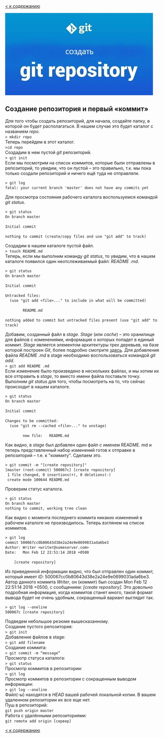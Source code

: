 [< к содержанию](./readme.md)

![repo-logo](./assets/repo-logo.jpg)

## Создание репозитория и первый «коммит»

Для того чтобы создать репозиторий, для начала, создайте папку, в которой он будет располагаться. В нашем случае это будет каталог с названием *repo*.  
`> mkdir repo`  
Теперь перейдем в этот каталог.  
`>cd repo`  
Создадим в нем пустой *git* репозиторий.  
`> git init`  
Если мы посмотрим на список коммитов, которые были отправлены в репозиторий, то увидим, что он пустой – это правильно, т.к. мы пока только создали репозиторий и ничего ещё туда не отправляли.
```bash=
> git log
fatal: your current branch 'master' does not have any commits yet
```
Для просмотра состояния рабочего каталога воспользуемся командой *git status*.
```bash=
> git status
On branch master

Initial commit

nothing to commit (create/copy files and use "git add" to track)
```
Создадим в нашем каталоге пустой файл.  
`> touch README.md`  
Теперь, если мы выполним команду *git status*, то увидим, что в нашем каталоге появился один неотслеживаемый файл: *README .md*.
```bash=
> git status
On branch master

Initial commit

Untracked files:
  (use "git add <file>..." to include in what will be committed)

        README.md

nothing added to commit but untracked files present (use "git add" to track)
```
Добавим, созданный файл в *stage*. *Stage* (или *cache*) – это хранилище для файлов с изменениями, информация о которых попадет в единый коммит. *Stage* является элементом архитектуры трех деревьев, на базе которой построен *Git*, более подробно смотрите [здесь](https://devpractice.ru/git-for-beginners-part-4-git-arch/). Для добавления файла *README .md* в stage необходимо воспользоваться командой *git add*.  
`> git add README .md`  
Если изменение было произведено в нескольких файлах, и мы хотим их все отправить в *stage*, то вместо имени файла поставьте точку.
Выполним *git status* для того, чтобы посмотреть на то, что сейчас происходит в нашем каталоге.
```bash= 
> git status
On branch master

Initial commit

Changes to be committed:
  (use "git rm --cached <file>..." to unstage)

        new file:   README.md
```
Как видно, в *stage* был добавлен один файл с именем README. md и теперь представленный набор изменений готов к отправке в репозиторий – т.е. к "коммиту". Сделаем это.
```bash=
> git commit -m "[create repository]"
[master (root-commit) 500067c] [create repository]
 1 file changed, 0 insertions(+), 0 deletions(-)
 create mode 100644 README.md
```
Проверим статус каталога.  
```bash=
> git status
On branch master
nothing to commit, working tree clean
```
Как видно с момента последнего коммита никаких изменений в рабочем каталоге не производилось.
Теперь взглянем на список коммитов.
```bash=
> git log
commit 500067cc0b80643d38e2a24e9e0699031ada6be3
Author: Writer <writer@someserver.com>
Date:   Mon Feb 12 22:51:14 2018 +0500

    [create repository]
```
Из приведенной информации видно, что был отправлен один коммит, который имеет *ID*: 500067cc0b80643d38e2a24e9e0699031ada6be3. Автор данного коммита *Writer*, он (коммит) был создан Mon Feb 12 22:51:14 2018 +0500, с сообщением:  *[create repository]*. Это довольно подробная информация, когда коммитов станет много, такой формат вывода будет не очень удобным, сокращенный вариант выглядит так.
```bash=
> git log --oneline
500067c [create repository]
```
Подведем небольшое резюме вышесказанному.  
Создание пустого репозитория:  
`> git init`  
Добавление файлов в stage:  
`> git add filename`  
Создание коммита:  
`> git commit -m “message”`  
Просмотр статуса каталога:  
`> git status`  
Просмотр коммитов в репозитории:  
`> git log`  
Просмотр коммитов в репозитории с сокращенным выводом информации:  
`> git log --oneline`  
Файл(-ы) находятся в *HEAD* вашей рабочей локальной копии. В вашем удаленном репозитории их все еще нет.  
Пуш в репозиторий:  
`git push origin master`  
Работа с удалёнными репозиториями:  
`git remote add origin [сервер]`

[< к содержанию](./readme.md)